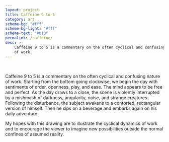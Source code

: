 ```yaml
---
layout: project
title: Caffeine 9 to 5
category: art
scheme-bg: "#fff"
scheme-bg-light: "#fff"
scheme-text: "#010"
permalink: /caffeine/
desc: >-
    Caffeine 9 to 5 is a commentary on the often cyclical and confusing nature
    of work.
---
```


<object style="width:100%" data="/assets/svg/9to5.svg" type="image/svg+xml" alt="9 to 5"></object>

<br>

Caffeine 9 to 5 is a commentary on the often cyclical and confusing nature of
work. Starting from the bottom going clockwise, we begin the day with
sentiments of order, openness, play, and ease. The mind appears to be free and
perfect. As the day draws to a close, the scene is violently interrupted by a
mishmash of darkness, angularity, noise, and strange creatures. Following the
disturbance, the subject awakens to a contorted, rectangular version of himself.
Then he sips on a beverage and embarks again on his daily adventure.

My hopes with this drawing are to illustrate the cyclical dynamics of work and
to encourage the viewer to imagine new possibilities outside the normal confines
of assumed reality.
